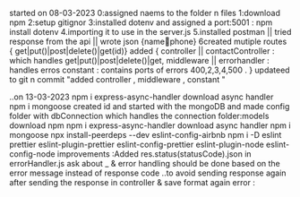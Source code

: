 started on 08-03-2023
0:assigned naems to the folder n files
1:download npm
2:setup gitignor
3:installed dotenv and assigned a port:5001 : npm install dotenv
4.importing it to use in the server.js
5.installed postman || tried response from the api || wrote json {name:email:phone}
6created mutiple routes { get|put()|post|delete()|get(id)}
added {
controller || contactController : which handles get|put()|post|delete()|get,
middleware || errorhandler : handles erros
constant : contains ports of errors 400,2,3,4,500 .
}
updateed to git n commit "added controller , middleware , constant "

..on 13-03-2023
npm i express-async-handler
download async handler
npm i mongoose
created id and started with the mongoDB and made config folder with dbConnection which handles the connection
folder:models
download npm
npm i express-async-handler
download async handler
npm i mongoose
npx install-peerdeps --dev eslint-config-airbnb
npm i -D eslint prettier eslint-plugin-prettier eslint-config-prettier eslint-plugin-node eslint-config-node
improvements
:Added res.status(statusCode).json in errorHandler.js
ask about \_ & error handling should be done based on the error message instead of response code ..to avoid sending response again after sending the response in controller & save format again error
:
